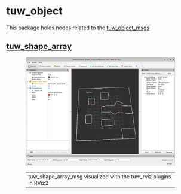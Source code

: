 # tuw_object
This package holds nodes related to the [tuw_object_msgs](https://github.com/tuw-robotics/tuw_msgs/tree/ros2/tuw_object_msgs)

## [tuw_shape_array](tuw_shape_array/README.md)

<div align="center">
<img src="tuw_shape_array/res/rviz_shape_array.png" alt="shape array msgs with lines" width="400px" /><br>
<table style="width:400px;"><td>
tuw_shape_array_msg visualized with the tuw_rviz plugins in RViz2
</td></table> 
</div>

